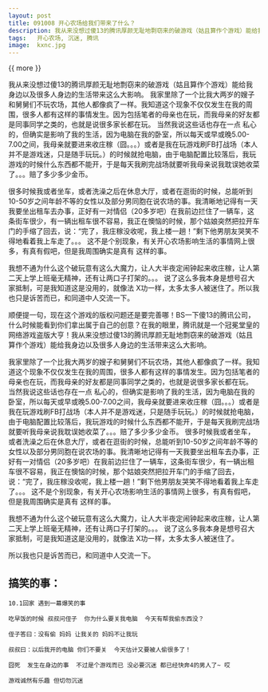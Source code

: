 ```yaml
---
layout: post
title: 091008 开心农场给我们带来了什么？
description: 我从来没想过傻13的腾讯厚颜无耻地剽窃来的破游戏（姑且算作个游戏）能给我身边以及很多人身边的生活带
tags:   开心农场, 沉迷, 腾讯
image:  kxnc.jpg
---
```


{{ more }}


我从来没想过傻13的腾讯厚颜无耻地剽窃来的破游戏（姑且算作个游戏）能给我身边以及很多人身边的生活带来这么大影响。 我家里除了一个比我大两岁的嫂子和舅舅们不玩农场，其他人都像疯了一样。我知道这个现象不仅仅发生在我的周围，很多人都有这样的事情发生。因为包括笔者的母亲也在玩，而我母亲的好友都是同事同学之类的，也就是说很多家长都在玩。 当然我说这些话也存在一点 私心的，但确实是影响了我的生活，因为电脑在我的卧室，所以每天或早或晚5.00-7.00之间，我母亲就要进来收庄稼（囧。。。）或者是我在玩游戏刷FB打战场（本人并不是游戏迷，只是随手玩玩。）的时候就抢电脑，由于电脑配置比较落后，我玩游戏的时候什么东西都不能开，于是每天我刷完战场就要听我母亲说我耽误她收菜了。。。赔了多少多少金币。

很多时候我或者坐车，或者洗澡之后在休息大厅，或者在逛街的时候，总能听到10-50岁之间年龄不等的女性以及部分男同胞在说农场的事。我清晰地记得有一天我要坐出租车去办事，正好有一对情侣（20多岁吧）在我前边拦住了一辆车，这条街车很少，有一辆出租车很不容易，我正在懊恼的时候，那个姑娘突然把拉开车门的手缩了回去，说：“完了，我庄稼没收呢，我上楼一趟！”剩下他男朋友哭笑不得地看着我上车走了。。。 这不是个别现象，有关开心农场影响生活的事情网上很多，有真有假吧，但是我周围确实是真有 这样的事。

我想不通为什么这个破玩意有这么大魔力，让人大半夜定闹钟起来收庄稼，让人第二天上学上班毫无精神，还有让两口子打架的。。。 说了这么多我本身是想号召大家抵制，可是我知道这是没用的，就像法 X功一样，太多太多人被迷住了。所以我也只是诉苦而已，和同道中人交流一下。 

顺便提一句，现在这个游戏的版权问题还是要完善哪！BS一下傻13的腾讯公司，什么时候能看到你们拿出属于自己的创意？在我的眼里，腾讯就是一个冠冕堂皇的网络游戏盗版大亨！我从来没想过傻13的腾讯厚颜无耻地剽窃来的破游戏（姑且算作个游戏）能给我身边以及很多人身边的生活带来这么大影响。 

我家里除了一个比我大两岁的嫂子和舅舅们不玩农场，其他人都像疯了一样。我知道这个现象不仅仅发生在我的周围，很多人都有这样的事情发生。因为包括笔者的母亲也在玩，而我母亲的好友都是同事同学之类的，也就是说很多家长都在玩。 当然我说这些话也存在一点 私心的，但确实是影响了我的生活，因为电脑在我的卧室，所以每天或早或晚5.00-7.00之间，我母亲就要进来收庄稼（囧。。。）或者是我在玩游戏刷FB打战场（本人并不是游戏迷，只是随手玩玩。）的时候就抢电脑，由于电脑配置比较落后，我玩游戏的时候什么东西都不能开，于是每天我刷完战场就要听我母亲说我耽误她收菜了。。。赔了多少多少金币。 很多时候我或者坐车，或者洗澡之后在休息大厅，或者在逛街的时候，总能听到10-50岁之间年龄不等的女性以及部分男同胞在说农场的事。我清晰地记得有一天我要坐出租车去办事，正好有一对情侣（20多岁吧）在我前边拦住了一辆车，这条街车很少，有一辆出租车很不容易，我正在懊恼的时候，那个姑娘突然把拉开车门的手缩了回去，说：“完了，我庄稼没收呢，我上楼一趟！”剩下他男朋友哭笑不得地看着我上车走了。。。 这不是个别现象，有关开心农场影响生活的事情网上很多，有真有假吧，但是我周围确实是真有 这样的事。 

我想不通为什么这个破玩意有这么大魔力，让人大半夜定闹钟起来收庄稼，让人第二天上学上班毫无精神，还有让两口子打架的。。。 说了这么多我本身是想号召大家抵制，可是我知道这是没用的，就像法 X功一样，太多太多人被迷住了。

所以我也只是诉苦而已，和同道中人交流一下。

## 搞笑的事：

	10.1回家 遇到一幕爆笑的事

	吃早饭的时候 叔叔问侄子  你为什么要关我电脑  今天有帮我偷东西没？

	侄子答曰：没有偷 妈妈 让我关的 妈妈不让我玩

	叔叔曰：以后我开的电脑 你们不要关  今天估计又要被人偷很多了！

	囧死  发生在身边的事  不过是个游戏而已 没必要沉迷 都已经快奔4的男人了~ 哎

	游戏诚然有乐趣 但切勿沉迷